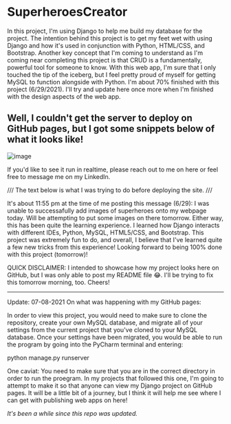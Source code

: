 # SuperheroesCreator
In this project, I'm using Django to help me build my database for the project. The intention behind this project is to get my feet wet with using Django and how it's used in conjunction with Python, HTML/CSS, and Bootstrap. Another key concept that I'm coming to understand as I'm coming near completing this project is that CRUD is a fundamentally, powerful tool for someone to know. With this web app, I'm sure that I only touched the tip of the iceberg, but I feel pretty proud of myself for getting MySQL to function alongside with Python. I'm about 70% finished with this project (6/29/2021). I'll try and update here once more when I'm finished with the design aspects of the web app.

## Well, I couldn't get the server to deploy on GitHub pages, but I got some snippets below of what it looks like!
![image](https://user-images.githubusercontent.com/62074841/132035796-878a0263-0dc3-46c6-a081-df25ef1d5c18.png)
<br>

If you'd like to see it run in realtime, please reach out to me on here or feel free to message me on my LinkedIn.

/// The text below is what I was trying to do before deploying the site. ///

It's about 11:55 pm at the time of me posting this message (6/29): I was unable to successafully add images of superheroes onto my webpage today. Will be attempting to put some images on there tomorrow. Either way, this has been quite the learning experience. I learned how Django interacts with different IDEs, Python, MySQL, HTML5/CSS, and Bootstrap. This project was extremely fun to do, and overall, I believe that I've learned quite a few new tricks from this experience! Looking forward to being 100% done with this project (tomorrow)!

QUICK DISCLAIMER: I intended to showcase how my project looks here on GitHub, but I was only able to post my README file 😂. I'll be trying to fix this tomorrow morning, too. Cheers!

_ _ _ _ _

Update: 07-08-2021
On what was happening with my GitHub pages:

In order to view this project, you would need to make sure to clone the repository, create your own MySQL database, and migrate all of your settings from the current project that you've cloned to your MySQL database. Once your settings have been migrated, you would be able to run the program by going into the PyCharm terminal and entering: 

python manage.py runserver

One caviat: You need to make sure that you are in the correct directory in order to run the proegram. In my projects that followed this one, I'm going to attempt to make it so that anyone can view my Django project on GitHub pages. It will be a little bit of a journey, but I think it will help me see where I can get with publishing web apps on here!


_It's been a while since this repo was updated._
